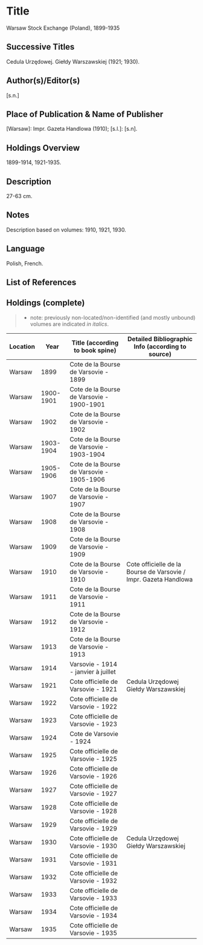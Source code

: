 # Title
Warsaw Stock Exchange (Poland), 1899-1935

## Successive Titles
Cedula Urzędowej. Giełdy Warszawskiej (1921; 1930).

## Author(s)/Editor(s)
[s.n.] 

## Place of Publication & Name of Publisher
[Warsaw]: Impr. Gazeta Handlowa (1910); [s.l.]: [s.n].

## Holdings Overview
1899-1914, 1921-1935.

## Description
27-63 cm.

## Notes
Description based on volumes: 1910, 1921, 1930.

## Language
Polish, French.

## List of References

## Holdings (complete)

> * note: previously non-located/non-identified (and mostly unbound) volumes are indicated *in italics*.

| Location | Year      | Title (according to book spine)           | Detailed Bibliographic Info (according to source)                |
|----------|-----------|-------------------------------------------|------------------------------------------------------------------|
| Warsaw   | 1899      | Cote de la Bourse de Varsovie - 1899      |                                                                  |
| Warsaw   | 1900-1901 | Cote de la Bourse de Varsovie - 1900-1901 |                                                                  |
| Warsaw   | 1902      | Cote de la Bourse de Varsovie - 1902      |                                                                  |
| Warsaw   | 1903-1904 | Cote de la Bourse de Varsovie - 1903-1904 |                                                                  |
| Warsaw   | 1905-1906 | Cote de la Bourse de Varsovie - 1905-1906 |                                                                  |
| Warsaw   | 1907      | Cote de la Bourse de Varsovie - 1907      |                                                                  |
| Warsaw   | 1908      | Cote de la Bourse de Varsovie - 1908      |                                                                  |
| Warsaw   | 1909      | Cote de la Bourse de Varsovie - 1909      |                                                                  |
| Warsaw   | 1910      | Cote de la Bourse de Varsovie - 1910      | Cote officielle de la Bourse de Varsovie / Impr. Gazeta Handlowa |
| Warsaw   | 1911      | Cote de la Bourse de Varsovie - 1911      |                                                                  |
| Warsaw   | 1912      | Cote de la Bourse de Varsovie - 1912      |                                                                  |
| Warsaw   | 1913      | Cote de la Bourse de Varsovie - 1913      |                                                                  |
| Warsaw   | 1914      | Varsovie - 1914 - janvier à juillet       |                                                                  |
| Warsaw   | 1921      | Cote officielle de Varsovie - 1921        | Cedula Urzędowej Giełdy Warszawskiej                             |
| Warsaw   | 1922      | Cote officielle de Varsovie - 1922        |                                                                  |
| Warsaw   | 1923      | Cote officielle de Varsovie - 1923        |                                                                  |
| Warsaw   | 1924      | Cote de Varsovie - 1924                   |                                                                  |
| Warsaw   | 1925      | Cote officielle de Varsovie - 1925        |                                                                  |
| Warsaw   | 1926      | Cote officielle de Varsovie - 1926        |                                                                  |
| Warsaw   | 1927      | Cote officielle de Varsovie - 1927        |                                                                  |
| Warsaw   | 1928      | Cote officielle de Varsovie - 1928        |                                                                  |
| Warsaw   | 1929      | Cote officielle de Varsovie - 1929        |                                                                  |
| Warsaw   | 1930      | Cote officielle de Varsovie - 1930        | Cedula Urzędowej Giełdy Warszawskiej                             |
| Warsaw   | 1931      | Cote officielle de Varsovie - 1931        |                                                                  |
| Warsaw   | 1932      | Cote officielle de Varsovie - 1932        |                                                                  |
| Warsaw   | 1933      | Cote officielle de Varsovie - 1933        |                                                                  |
| Warsaw   | 1934      | Cote officielle de Varsovie - 1934        |                                                                  |
| Warsaw   | 1935      | Cote officielle de Varsovie - 1935        |                                                                  |
